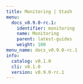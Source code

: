 ```yaml
---
title: Monitoring | Stash
menu:
  docs_v0.9.0-rc.1:
    identifier: monitoring
    name: Monitoring
    parent: latest-guides
    weight: 100
menu_name: docs_v0.9.0-rc.1
info:
  catalog: v0.1.0
  cli: v0.1.0
  version: v0.9.0-rc.1
---
```


